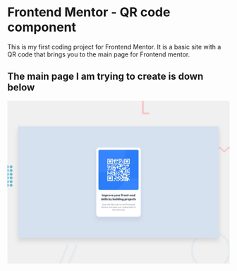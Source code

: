 # Frontend Mentor - QR code component

This is my first coding project for Frontend Mentor. It is a basic site with a QR code that brings you
to the main page for Frontend mentor.

## The main page I am trying to create is down below

![Design preview for the QR code component coding challenge](./design/desktop-preview.jpg)
